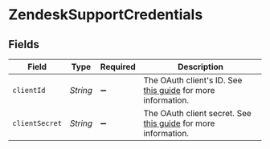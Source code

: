 # ZendeskSupportCredentials


## Fields

| Field                                                                                                                                                                                                                                                                                                          | Type                                                                                                                                                                                                                                                                                                           | Required                                                                                                                                                                                                                                                                                                       | Description                                                                                                                                                                                                                                                                                                    |
| -------------------------------------------------------------------------------------------------------------------------------------------------------------------------------------------------------------------------------------------------------------------------------------------------------------- | -------------------------------------------------------------------------------------------------------------------------------------------------------------------------------------------------------------------------------------------------------------------------------------------------------------- | -------------------------------------------------------------------------------------------------------------------------------------------------------------------------------------------------------------------------------------------------------------------------------------------------------------- | -------------------------------------------------------------------------------------------------------------------------------------------------------------------------------------------------------------------------------------------------------------------------------------------------------------- |
| `clientId`                                                                                                                                                                                                                                                                                                     | *String*                                                                                                                                                                                                                                                                                                       | :heavy_minus_sign:                                                                                                                                                                                                                                                                                             | The OAuth client's ID. See <a href="https://docs.searchunify.com/Content/Content-Sources/Zendesk-Authentication-OAuth-Client-ID-Secret.htm#:~:text=Get%20Client%20ID%20and%20Client%20Secret&text=Go%20to%20OAuth%20Clients%20and,will%20be%20displayed%20only%20once.">this guide</a> for more information.   |
| `clientSecret`                                                                                                                                                                                                                                                                                                 | *String*                                                                                                                                                                                                                                                                                                       | :heavy_minus_sign:                                                                                                                                                                                                                                                                                             | The OAuth client secret. See <a href="https://docs.searchunify.com/Content/Content-Sources/Zendesk-Authentication-OAuth-Client-ID-Secret.htm#:~:text=Get%20Client%20ID%20and%20Client%20Secret&text=Go%20to%20OAuth%20Clients%20and,will%20be%20displayed%20only%20once.">this guide</a> for more information. |